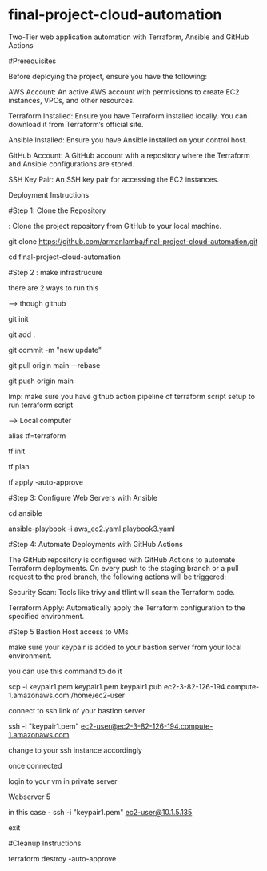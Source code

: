 # final-project-cloud-automation
Two-Tier web application automation with Terraform, Ansible and GitHub Actions

#Prerequisites

Before deploying the project, ensure you have the following:

AWS Account: An active AWS account with permissions to create EC2 instances, VPCs, and other resources.

Terraform Installed: Ensure you have Terraform installed locally. You can download it from Terraform’s official site.

Ansible Installed: Ensure you have Ansible installed on your control host.

GitHub Account: A GitHub account with a repository where the Terraform and Ansible configurations are stored.

SSH Key Pair: An SSH key pair for accessing the EC2 instances.

Deployment Instructions

#Step 1: Clone the Repository

: Clone the project repository from GitHub to your local machine.

git clone https://github.com/armanlamba/final-project-cloud-automation.git

cd final-project-cloud-automation

#Step 2 : make infrastrucure

there are 2 ways to run this 

--> though github

git init 

git add .

git commit -m "new update"  

git pull origin main --rebase

git push origin main

Imp:  make sure you have github action pipeline of terraform script setup to run terraform script 

--> Local computer 

alias tf=terraform

tf init

tf plan

tf apply -auto-approve

#Step 3: Configure Web Servers with Ansible

cd ansible

ansible-playbook -i aws_ec2.yaml playbook3.yaml

#Step 4: Automate Deployments with GitHub Actions

The GitHub repository is configured with GitHub Actions to automate Terraform deployments. On every push to the staging branch or a pull request to the prod branch, the following actions will be triggered:

Security Scan: Tools like trivy and tflint will scan the Terraform code.

Terraform Apply: Automatically apply the Terraform configuration to the specified environment.


#Step 5 Bastion Host access to VMs 

make sure your keypair is added to your bastion server from your local environment.

you can use this command to do it 

scp -i keypair1.pem keypair1.pem keypair1.pub ec2-3-82-126-194.compute-1.amazonaws.com:/home/ec2-user  

connect to ssh link of your bastion server

ssh -i "keypair1.pem" ec2-user@ec2-3-82-126-194.compute-1.amazonaws.com

change to your ssh instance accordingly 

once connected 

login to your vm in private server 

Webserver 5

in this case - ssh -i "keypair1.pem" ec2-user@10.1.5.135

exit

#Cleanup Instructions

terraform destroy -auto-approve
